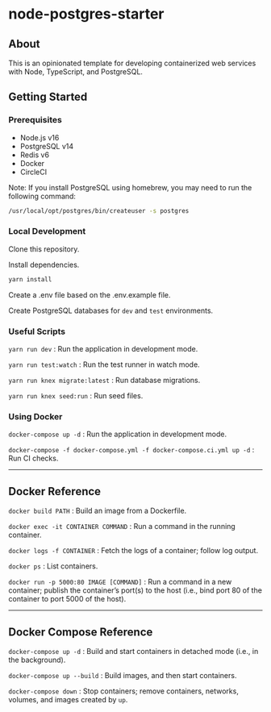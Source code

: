 # node-postgres-starter

## About

This is an opinionated template for developing containerized web services with Node, TypeScript, and PostgreSQL.

## Getting Started

### Prerequisites

-   Node.js v16
-   PostgreSQL v14
-   Redis v6
-   Docker
-   CircleCI

Note: If you install PostgreSQL using homebrew, you may need to run the following command:

```sh
/usr/local/opt/postgres/bin/createuser -s postgres
```

### Local Development

Clone this repository.

Install dependencies.

```sh
yarn install
```

Create a .env file based on the .env.example file.

Create PostgreSQL databases for `dev` and `test` environments.

### Useful Scripts

`yarn run dev` : Run the application in development mode.

`yarn run test:watch` : Run the test runner in watch mode.

`yarn run knex migrate:latest` : Run database migrations.

`yarn run knex seed:run` : Run seed files.

### Using Docker

`docker-compose up -d` : Run the application in development mode.

`docker-compose -f docker-compose.yml -f docker-compose.ci.yml up -d` : Run CI checks.

---

## Docker Reference

`docker build PATH` : Build an image from a Dockerfile.

`docker exec -it CONTAINER COMMAND` : Run a command in the running container.

`docker logs -f CONTAINER` : Fetch the logs of a container; follow log output.

`docker ps` : List containers.

`docker run -p 5000:80 IMAGE [COMMAND]` : Run a command in a new container; publish the container’s port(s) to the host (i.e., bind port 80 of
the container to port 5000 of the host).

---

## Docker Compose Reference

`docker-compose up -d` : Build and start containers in detached mode (i.e., in the background).

`docker-compose up --build` : Build images, and then start containers.

`docker-compose down` : Stop containers; remove containers, networks, volumes, and images created by `up`.
